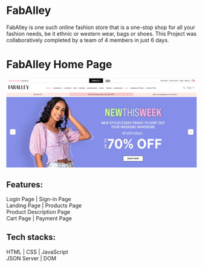 # FabAlley
FabAlley is one such online fashion store that is a
one-stop shop for all your fashion needs, be it ethnic
or western wear, bags or shoes.
This Project was collaboratively completed by a
team of 4 members in just 6 days.<br />

# FabAlley Home Page

<img src="./faballey.PNG" />

## Features:<br />
Login Page | Sign-in Page<br />
Landing Page | Products Page<br />
Product Description Page<br />
Cart Page | Payment Page<br />

## Tech stacks:<br />
HTML | CSS | JavaScript<br />
JSON Server | DOM<br />
